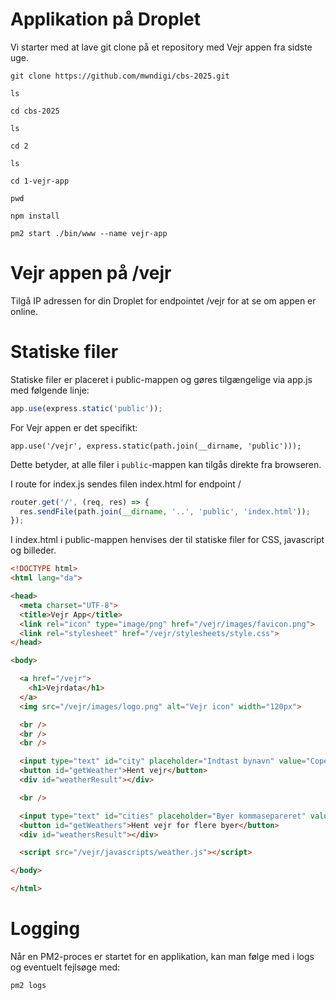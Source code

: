 # Applikation på Droplet

Vi starter med at lave git clone på et repository med Vejr appen fra sidste uge.

```
git clone https://github.com/mwndigi/cbs-2025.git

ls

cd cbs-2025

ls

cd 2

ls

cd 1-vejr-app

pwd

npm install

pm2 start ./bin/www --name vejr-app
```

# Vejr appen på /vejr

Tilgå IP adressen for din Droplet for endpointet /vejr for at se om appen er online.

# Statiske filer

Statiske filer er placeret i public-mappen og gøres tilgængelige via app.js med følgende linje:

```javascript
app.use(express.static('public'));
```

For Vejr appen er det specifikt:

```
app.use('/vejr', express.static(path.join(__dirname, 'public')));
```

Dette betyder, at alle filer i `public`-mappen kan tilgås direkte fra browseren.

I route for index.js sendes filen index.html for endpoint /

```javascript
router.get('/', (req, res) => {
  res.sendFile(path.join(__dirname, '..', 'public', 'index.html'));
});
```

I index.html i public-mappen henvises der til statiske filer for CSS, javascript og billeder.

```html
<!DOCTYPE html>
<html lang="da">

<head>
  <meta charset="UTF-8">
  <title>Vejr App</title>
  <link rel="icon" type="image/png" href="/vejr/images/favicon.png">
  <link rel="stylesheet" href="/vejr/stylesheets/style.css">
</head>

<body>

  <a href="/vejr">
    <h1>Vejrdata</h1>
  </a>
  <img src="/vejr/images/logo.png" alt="Vejr icon" width="120px">

  <br />
  <br />
  <br />

  <input type="text" id="city" placeholder="Indtast bynavn" value="Copenhagen">
  <button id="getWeather">Hent vejr</button>
  <div id="weatherResult"></div>

  <br />

  <input type="text" id="cities" placeholder="Byer kommasepareret" value="Copenhagen,Aarhus,Odense">
  <button id="getWeathers">Hent vejr for flere byer</button>
  <div id="weathersResult"></div>

  <script src="/vejr/javascripts/weather.js"></script>

</body>

</html>
```

# Logging

Når en PM2-proces er startet for en applikation, kan man følge med i logs og eventuelt fejlsøge med:

```
pm2 logs
```


